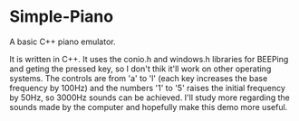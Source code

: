 # Simple-Piano
A basic C++ piano emulator.

It is written in C++. It uses the conio.h and windows.h libraries for BEEPing and geting the pressed key, so I don't thik it'll work on other operating systems.
The controls are from 'a' to 'l' (each key increases the base frequency by 100Hz) and the numbers '1' to '5' raises the initial frequency by 50Hz, so 3000Hz sounds can be achieved.
I'll study more regarding the sounds made by the computer and hopefully make this demo more useful.
